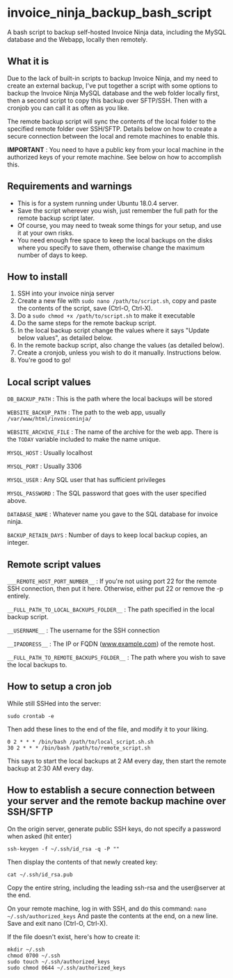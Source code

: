 # invoice_ninja_backup_bash_script
A bash script to backup self-hosted Invoice Ninja data, including the MySQL database and the Webapp, locally then remotely.

## What it is
Due to the lack of built-in scripts to backup Invoice Ninja, and my need to create an external backup, I've put together a script with some options to backup the Invoice Ninja MySQL database and the web folder locally first, then a second script to copy this backup over SFTP/SSH. Then with a cronjob you can call it as often as you like.

The remote backup script will sync the contents of the local folder to the specified remote folder over SSH/SFTP. Details below on how to create a secure connection between the local and remote machines to enable this.

**IMPORTANT** : You need to have a public key from your local machine in the authorized keys of your remote machine. See below on how to accomplish this.

## Requirements and warnings
* This is for a system running under Ubuntu 18.0.4 server.
* Save the script wherever you wish, just remember the full path for the remote backup script later.
* Of course, you may need to tweak some things for your setup, and use it at your own risks.
* You need enough free space to keep the local backups on the disks where you specify to save them, otherwise change the maximum number of days to keep.

## How to install
1. SSH into your invoice ninja server
2. Create a new file with `sudo nano /path/to/script.sh`, copy and paste the contents of the script, save (Ctrl-O, Ctrl-X).
3. Do a `sudo chmod +x /path/to/script.sh` to make it executable
4. Do the same steps for the remote backup script.
5. In the local backup script change the values where it says "Update below values", as detailed below.
6. In the remote backup script, also change the values (as detailed below).
7. Create a cronjob, unless you wish to do it manually. Instructions below.
8. You're good to go!

## Local script values

`DB_BACKUP_PATH` : This is the path where the local backups will be stored

`WEBSITE_BACKUP_PATH` : The path to the web app, usually `/var/www/html/invoiceninja/`

`WEBSITE_ARCHIVE_FILE` : The name of the archive for the web app. There is the `TODAY` variable included to make the name unique.

`MYSQL_HOST` : Usually localhost

`MYSQL_PORT` : Usually 3306

`MYSQL_USER` : Any SQL user that has sufficient privileges

`MYSQL_PASSWORD` : The SQL password that goes with the user specified above.

`DATABASE_NAME` : Whatever name you gave to the SQL database for invoice ninja.

`BACKUP_RETAIN_DAYS` : Number of days to keep local backup copies, an integer.

## Remote script values

`___REMOTE_HOST_PORT_NUMBER__` : If you're not using port 22 for the remote SSH connection, then put it here. Otherwise, either put 22 or remove the -p entirely.

`__FULL_PATH_TO_LOCAL_BACKUPS_FOLDER__` : The path specified in the local backup script.

`__USERNAME__` : The username for the SSH connection

`__IPADDRESS__` : The IP or FQDN (www.example.com) of the remote host.

`__FULL_PATH_TO_REMOTE_BACKUPS_FOLDER__` : The path where you wish to save the local backups to.

## How to setup a cron job

While still SSHed into the server:

`sudo crontab -e`

Then add these lines to the end of the file, and modify it to your liking.
```
0 2 * * * /bin/bash /path/to/local_script.sh.sh
30 2 * * * /bin/bash /path/to/remote_script.sh
```
This says to start the local backups at 2 AM every day, then start the remote backup at 2:30 AM every day.

## How to establish a secure connection between your server and the remote backup machine over SSH/SFTP

On the origin server, generate public SSH keys, do not specify a password when asked (hit enter)

`ssh-keygen -f ~/.ssh/id_rsa -q -P ""`

Then display the contents of that newly created key:

`cat ~/.ssh/id_rsa.pub`

Copy the entire string, including the leading ssh-rsa and the user@server at the end.

On your remote machine, log in with SSH, and do this command:
`nano ~/.ssh/authorized_keys`
And paste the contents at the end, on a new line. Save and exit nano (Ctrl-O, Ctrl-X).

If the file doesn't exist, here's how to create it:
```
mkdir ~/.ssh
chmod 0700 ~/.ssh
sudo touch ~/.ssh/authorized_keys
sudo chmod 0644 ~/.ssh/authorized_keys
```
